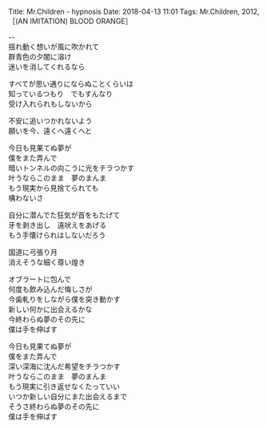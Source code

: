 Title: Mr.Children - hypnosis
Date: 2018-04-13 11:01
Tags: Mr.Children, 2012, ［(AN IMITATION) BLOOD ORANGE］


--  
揺れ動く想いが風に吹かれて  
群青色の夕闇に溶け  
迷いを消してくれるなら  
  
すべてが思い通りにならぬことくらいは  
知っているつもり　でもすんなり  
受け入れられもしないから  
  
不安に追いつかれないよう  
願いを今、遠くへ遠くへと  
  
今日も見果てぬ夢が  
僕をまた弄んで  
暗いトンネルの向こうに光をチラつかす  
叶うならこのまま　夢のまんま  
もう現実から見捨てられても  
構わないさ  
  
自分に潜んでた狂気が首をもたげて  
牙を剥き出し　遠吠えをあげる  
もう手懐けられはしないだろう  
  
国道に弓張り月  
消えそうな細く尊い煌き  
  
オブラートに包んで  
何度も飲み込んだ悔しさが  
今歯軋りをしながら僕を突き動かす  
新しい何かに出会えるかな  
今終わらぬ夢のその先に  
僕は手を伸ばす  
  
今日も見果てぬ夢が  
僕をまた弄んで  
深い深海に沈んだ希望をチラつかす  
叶うならこのまま　夢のまんま  
もう現実に引き返せなくたっていい  
いつか新しい自分にまた出会えるまで  
そうさ終わらぬ夢のその先に  
僕は手を伸ばす  
